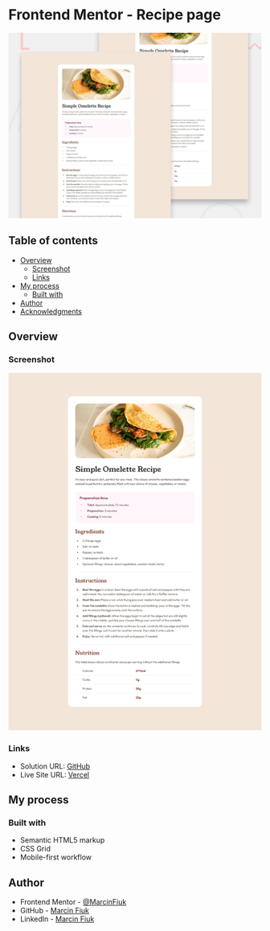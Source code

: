 # Frontend Mentor - Recipe page

![Design preview for the Recipe page coding challenge](./preview.jpg)

## Table of contents

- [Overview](#overview)
  - [Screenshot](#screenshot)
  - [Links](#links)
- [My process](#my-process)
  - [Built with](#built-with)
- [Author](#author)
- [Acknowledgments](#acknowledgments)

## Overview

### Screenshot

![](./Screenshot%20Frontend%20Mentor%20Recipe%20page.png)

### Links

- Solution URL: [GitHub](https://github.com/MarcinFiuk/Recipe-page)
- Live Site URL: [Vercel](https://recipe-page-ten-sable.vercel.app/)

## My process

### Built with

- Semantic HTML5 markup
- CSS Grid
- Mobile-first workflow

## Author

- Frontend Mentor - [@MarcinFiuk](https://www.frontendmentor.io/profile/MarcinFiuk)
- GitHub - [Marcin Fiuk](https://github.com/MarcinFiuk)
- LinkedIn - [Marcin Fiuk](https://www.linkedin.com/in/marcin-fiuk-0b498b241)

